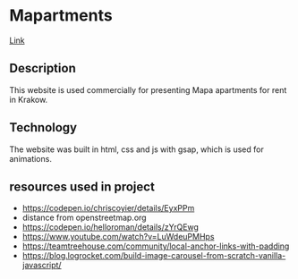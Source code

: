 # Mapartments
[Link](https://mapartments.krakow.pl/)

## Description
This website is used commercially for presenting Mapa apartments for rent in Krakow.

## Technology
The website was built in html, css and js with gsap, which is used for animations.

## resources used in project
- https://codepen.io/chriscoyier/details/EyxPPm
- distance from openstreetmap.org
- https://codepen.io/helloroman/details/zYrQEwg
- https://www.youtube.com/watch?v=LuWdeuPMHps
- https://teamtreehouse.com/community/local-anchor-links-with-padding
- https://blog.logrocket.com/build-image-carousel-from-scratch-vanilla-javascript/
